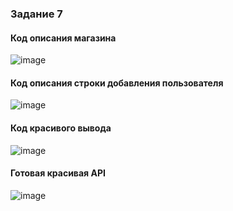 ### Задание 7
#### Код описания магазина 
![image](https://github.com/sasha10020/20IS3-3_Prac_Kudravtcev/assets/123317540/64e5d84c-ad87-4744-8966-da2a02cd1efc)
#### Код описания строки добавления пользователя
![image](https://github.com/sasha10020/20IS3-3_Prac_Kudravtcev/assets/123317540/1e4ae731-412c-4d0d-81d5-63d1ec7dbfa2)
#### Код красивого вывода
![image](https://github.com/sasha10020/20IS3-3_Prac_Kudravtcev/assets/123317540/4a6b7fbd-89e5-4c70-a328-78032ae67170)
#### Готовая красивая API
![image](https://github.com/sasha10020/20IS3-3_Prac_Kudravtcev/assets/123317540/f58f8b28-f3e2-495e-b74f-303113711a55)
